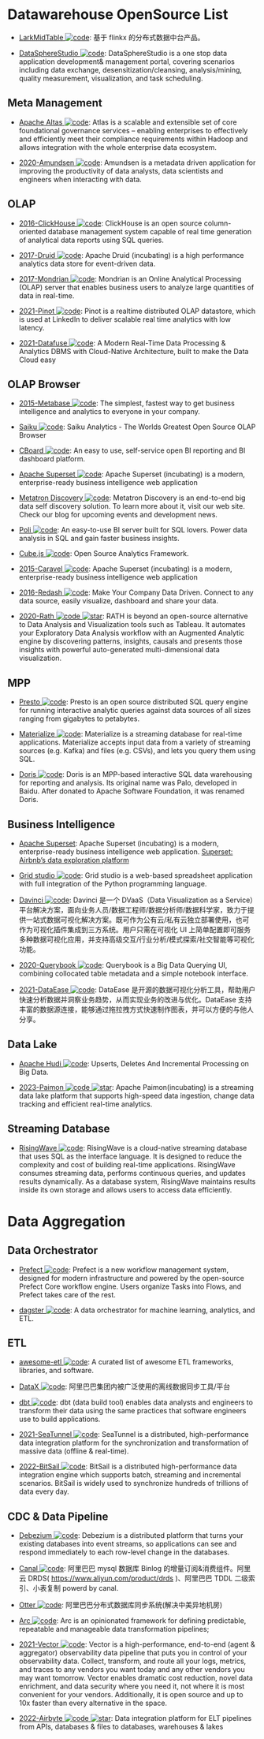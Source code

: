 # Datawarehouse OpenSource List

- [LarkMidTable ![code](https://ng-tech.icu/assets/code.svg)](https://github.com/wxgzgl/LarkMidTable): 基于 flinkx 的分布式数据中台产品。

- [DataSphereStudio ![code](https://ng-tech.icu/assets/code.svg)](https://github.com/WeBankFinTech/DataSphereStudio): DataSphereStudio is a one stop data application development& management portal, covering scenarios including data exchange, desensitization/cleansing, analysis/mining, quality measurement, visualization, and task scheduling.

## Meta Management

- [Apache Altas ![code](https://ng-tech.icu/assets/code.svg)](https://atlas.apache.org/#/): Atlas is a scalable and extensible set of core foundational governance services – enabling enterprises to effectively and efficiently meet their compliance requirements within Hadoop and allows integration with the whole enterprise data ecosystem.

- [2020-Amundsen ![code](https://ng-tech.icu/assets/code.svg)](https://github.com/amundsen-io/amundsen): Amundsen is a metadata driven application for improving the productivity of data analysts, data scientists and engineers when interacting with data.

## OLAP

- [2016-ClickHouse ![code](https://ng-tech.icu/assets/code.svg)](https://ClickHouse.yandex/): ClickHouse is an open source column-oriented database management system capable of real time generation of analytical data reports using SQL queries.

- [2017-Druid ![code](https://ng-tech.icu/assets/code.svg)](http://druid.io/): Apache Druid (incubating) is a high performance analytics data store for event-driven data.

- [2017-Mondrian ![code](https://ng-tech.icu/assets/code.svg)](https://github.com/pentaho/mondrian): Mondrian is an Online Analytical Processing (OLAP) server that enables business users to analyze large quantities of data in real-time.

- [2021-Pinot ![code](https://ng-tech.icu/assets/code.svg)](https://github.com/linkedin/pinot): Pinot is a realtime distributed OLAP datastore, which is used at LinkedIn to deliver scalable real time analytics with low latency.

- [2021-Datafuse ![code](https://ng-tech.icu/assets/code.svg)](https://github.com/datafuselabs/datafuse): A Modern Real-Time Data Processing & Analytics DBMS with Cloud-Native Architecture, built to make the Data Cloud easy

## OLAP Browser

- [2015-Metabase ![code](https://ng-tech.icu/assets/code.svg)](https://github.com/metabase/metabase): The simplest, fastest way to get business intelligence and analytics to everyone in your company.

- [Saiku ![code](https://ng-tech.icu/assets/code.svg)](https://github.com/OSBI/saiku): Saiku Analytics - The Worlds Greatest Open Source OLAP Browser

- [CBoard ![code](https://ng-tech.icu/assets/code.svg)](https://github.com/TuiQiao/CBoard): An easy to use, self-service open BI reporting and BI dashboard platform.

- [Apache Superset ![code](https://ng-tech.icu/assets/code.svg)](https://github.com/apache/incubator-superset): Apache Superset (incubating) is a modern, enterprise-ready business intelligence web application

- [Metatron Discovery ![code](https://ng-tech.icu/assets/code.svg)](https://github.com/metatron-app/metatron-discovery): Metatron Discovery is an end-to-end big data self discovery solution. To learn more about it, visit our web site. Check our blog for upcoming events and development news.

- [Poli ![code](https://ng-tech.icu/assets/code.svg)](https://github.com/shzlw/poli): An easy-to-use BI server built for SQL lovers. Power data analysis in SQL and gain faster business insights.

- [Cube.js ![code](https://ng-tech.icu/assets/code.svg)](https://github.com/cube-js/cube.js): Open Source Analytics Framework.

- [2015-Caravel ![code](https://ng-tech.icu/assets/code.svg)](https://github.com/airbnb/caravel): Apache Superset (incubating) is a modern, enterprise-ready business intelligence web application

- [2016-Redash ![code](https://ng-tech.icu/assets/code.svg)](https://github.com/getredash/redash): Make Your Company Data Driven. Connect to any data source, easily visualize, dashboard and share your data.

- [2020-Rath ![code](https://ng-tech.icu/assets/code.svg) ![star](https://img.shields.io/github/stars/Kanaries/Rath)](https://github.com/Kanaries/Rath): RATH is beyond an open-source alternative to Data Analysis and Visualization tools such as Tableau. It automates your Exploratory Data Analysis workflow with an Augmented Analytic engine by discovering patterns, insights, causals and presents those insights with powerful auto-generated multi-dimensional data visualization.

## MPP

- [Presto ![code](https://ng-tech.icu/assets/code.svg)](https://prestodb.io/): Presto is an open source distributed SQL query engine for running interactive analytic queries against data sources of all sizes ranging from gigabytes to petabytes.

- [Materialize ![code](https://ng-tech.icu/assets/code.svg)](https://materialize.com/docs/): Materialize is a streaming database for real-time applications. Materialize accepts input data from a variety of streaming sources (e.g. Kafka) and files (e.g. CSVs), and lets you query them using SQL.

- [Doris ![code](https://ng-tech.icu/assets/code.svg)](https://github.com/apache/incubator-doris): Doris is an MPP-based interactive SQL data warehousing for reporting and analysis. Its original name was Palo, developed in Baidu. After donated to Apache Software Foundation, it was renamed Doris.

## Business Intelligence

- [Apache Superset](https://github.com/apache/incubator-superset): Apache Superset (incubating) is a modern, enterprise-ready business intelligence web application. [Superset: Airbnb’s data exploration platform](https://parg.co/bIh)

- [Grid studio ![code](https://ng-tech.icu/assets/code.svg)](https://github.com/ricklamers/gridstudio): Grid studio is a web-based spreadsheet application with full integration of the Python programming language.

- [Davinci ![code](https://ng-tech.icu/assets/code.svg)](https://edp963.github.io/davinci/): Davinci 是一个 DVaaS（Data Visualization as a Service）平台解决方案，面向业务人员/数据工程师/数据分析师/数据科学家，致力于提供一站式数据可视化解决方案。既可作为公有云/私有云独立部署使用，也可作为可视化插件集成到三方系统。用户只需在可视化 UI 上简单配置即可服务多种数据可视化应用，并支持高级交互/行业分析/模式探索/社交智能等可视化功能。

- [2020-Querybook ![code](https://ng-tech.icu/assets/code.svg)](https://github.com/pinterest/querybook): Querybook is a Big Data Querying UI, combining collocated table metadata and a simple notebook interface.

- [2021-DataEase ![code](https://ng-tech.icu/assets/code.svg)](https://github.com/dataease/dataease): DataEase 是开源的数据可视化分析工具，帮助用户快速分析数据并洞察业务趋势，从而实现业务的改进与优化。DataEase 支持丰富的数据源连接，能够通过拖拉拽方式快速制作图表，并可以方便的与他人分享。

## Data Lake

- [Apache Hudi ![code](https://ng-tech.icu/assets/code.svg)](https://github.com/apache/incubator-hudi): Upserts, Deletes And Incremental Processing on Big Data.

- [2023-Paimon ![code](https://ng-tech.icu/assets/code.svg) ![star](https://img.shields.io/github/stars/apache/incubator-paimon)](https://github.com/apache/incubator-paimon): Apache Paimon(incubating) is a streaming data lake platform that supports high-speed data ingestion, change data tracking and efficient real-time analytics.

## Streaming Database

- [RisingWave ![code](https://ng-tech.icu/assets/code.svg)](https://github.com/singularity-data/risingwave): RisingWave is a cloud-native streaming database that uses SQL as the interface language. It is designed to reduce the complexity and cost of building real-time applications. RisingWave consumes streaming data, performs continuous queries, and updates results dynamically. As a database system, RisingWave maintains results inside its own storage and allows users to access data efficiently.

# Data Aggregation

## Data Orchestrator

- [Prefect ![code](https://ng-tech.icu/assets/code.svg)](https://github.com/PrefectHQ/prefect): Prefect is a new workflow management system, designed for modern infrastructure and powered by the open-source Prefect Core workflow engine. Users organize Tasks into Flows, and Prefect takes care of the rest.

- [dagster ![code](https://ng-tech.icu/assets/code.svg)](https://github.com/dagster-io/dagster): A data orchestrator for machine learning, analytics, and ETL.

## ETL

- [awesome-etl ![code](https://ng-tech.icu/assets/code.svg)](https://github.com/pawl/awesome-etl#workflow-managementengines): A curated list of awesome ETL frameworks, libraries, and software.

- [DataX ![code](https://ng-tech.icu/assets/code.svg)](https://github.com/alibaba/DataX): 阿里巴巴集团内被广泛使用的离线数据同步工具/平台

- [dbt ![code](https://ng-tech.icu/assets/code.svg)](https://github.com/fishtown-analytics/dbt): dbt (data build tool) enables data analysts and engineers to transform their data using the same practices that software engineers use to build applications.

- [2021-SeaTunnel ![code](https://ng-tech.icu/assets/code.svg)](https://github.com/apache/incubator-seatunnel): SeaTunnel is a distributed, high-performance data integration platform for the synchronization and transformation of massive data (offline & real-time).

- [2022-BitSail ![code](https://ng-tech.icu/assets/code.svg)](https://github.com/bytedance/bitsail): BitSail is a distributed high-performance data integration engine which supports batch, streaming and incremental scenarios. BitSail is widely used to synchronize hundreds of trillions of data every day.

## CDC & Data Pipeline

- [Debezium ![code](https://ng-tech.icu/assets/code.svg)](https://debezium.io/docs/tutorial/): Debezium is a distributed platform that turns your existing databases into event streams, so applications can see and respond immediately to each row-level change in the databases.

- [Canal ![code](https://ng-tech.icu/assets/code.svg)](https://github.com/alibaba/canal): 阿里巴巴 mysql 数据库 Binlog 的增量订阅&消费组件。阿里云 DRDS( https://www.aliyun.com/product/drds )、阿里巴巴 TDDL 二级索引、小表复制 powerd by canal.

- [Otter ![code](https://ng-tech.icu/assets/code.svg)](https://github.com/alibaba/otter): 阿里巴巴分布式数据库同步系统(解决中美异地机房)

- [Arc ![code](https://ng-tech.icu/assets/code.svg)](https://arc.tripl.ai/): Arc is an opinionated framework for defining predictable, repeatable and manageable data transformation pipelines;

- [2021-Vector ![code](https://ng-tech.icu/assets/code.svg)](https://github.com/vectordotdev/vector): Vector is a high-performance, end-to-end (agent & aggregator) observability data pipeline that puts you in control of your observability data. Collect, transform, and route all your logs, metrics, and traces to any vendors you want today and any other vendors you may want tomorrow. Vector enables dramatic cost reduction, novel data enrichment, and data security where you need it, not where it is most convenient for your vendors. Additionally, it is open source and up to 10x faster than every alternative in the space.

- [2022-Airbyte ![code](https://ng-tech.icu/assets/code.svg) ![star](https://img.shields.io/github/stars/airbytehq/airbyte)](https://github.com/airbytehq/airbyte): Data integration platform for ELT pipelines from APIs, databases & files to databases, warehouses & lakes
